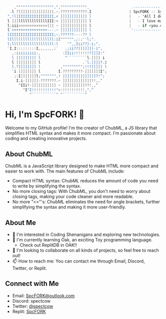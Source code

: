 ```go
    ,""""""""""""""""",^,"""""""""""",                   .-------------------------------------. 
  .l ?]]]]]]]]]]]]]]]].~.????????????.I                 | SpcFORK :: Syntax Guru                |
 ",!l]IIIIIIIIIIIIIIII,< ]]]]]]]]]]]] l                 |   - "All I do is hack langs"          |
 l ]]]lllllllllllllIII:> ]]]]]]]]]]]] l                 |   - I love making all software,       |
 l:iii>>>>>>>>>>>>>]]] ~ ]]]]]]]]]]]] l                 |   - if <you.can>(!\.makeLangs) learn! |
 l`++++++++++++++++---.~ ]]]]]]]]]]]] l                  '-------------------------------------' 
 lIIIIIIIIIIIIIIIIIIII;~.??????----?? l                 
 lIlllllllllllllllllll:iI"""""",;:;''l;".               
 l;lllllllllllllllllll:l    '^,,Iii??]-i;".             
 `I,I:::::::::I,,,,,,,:`   ,;ii??]]]]]]]-i",            
   ,:iiiiiiiii:,          :IIii!!!!!!!?]]]I:"           
   l ]]]]]]]]] l           ^`````````l.]]]] i           
   l ]]]]]]]]] l                   .`l.]]]]?.I          
   l.?]]]]]]]] l         ,""""""""";!!?]]]]] l          
   `i ]]]]]]]] l        I.?????????-]]]]]]]I";          
    ;:I]]]]]]]l;""""""",! ]]]]]]]]]]]]]]]?!^;           
     I,i-]]]]]]-???????.~ ]]]]]]]]]]]]]?!,,^            
      ^IIi?-]]]]]]]]]]] ~ ]]]]]]]]]]??!,,^              
        ^I"I!!!!!!!!!!!">:!!!!!!!!!!,",^                
           ^```````````^ ^``````````^
```

# Hi, I'm SpcFORK! 👋
Welcome to my GitHub profile! I'm the creator of ChubML, a JS library that simplifies HTML syntax and makes it more compact. I'm passionate about coding and creating innovative projects.

## About ChubML

ChubML is a JavaScript library designed to make HTML more compact and easier to work with. The main features of ChubML include:

- Compact HTML syntax: ChubML reduces the amount of code you need to write by simplifying the syntax.
- No more closing tags: With ChubML, you don't need to worry about closing tags, making your code cleaner and more readable.
- No more "<>"'s: ChubML eliminates the need for angle brackets, further simplifying the syntax and making it more user-friendly.

## About Me

- 👀 I'm interested in Coding Shenanigans and exploring new technologies.
- 🌱 I'm currently learning Oak, an exciting Toy programming language.
    - Check out ReplitDB in OAK!!
- 💞️ I'm looking to collaborate on all kinds of projects, so feel free to reach out!
- 📫 How to reach me: You can contact me through Email, Discord, Twitter, or Replit.

## Connect with Me

- Email: [SpcFORK@outlook.com](mailto:SpcFORK@outlook.com)
- Discord: spectcow
- Twitter: [@spectcow](https://twitter.com/spectcow)
- Replit: [SpcFORK](https://replit.com/@Spcfork)

<!---
SpcFORK/SpcFORK is a ✨ special ✨ repository because its `README.md` (this file) appears on your GitHub profile.
You can click the Preview link to take a look at your changes.
--->
